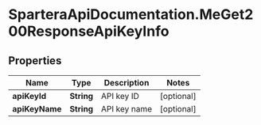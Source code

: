 # SparteraApiDocumentation.MeGet200ResponseApiKeyInfo

## Properties

Name | Type | Description | Notes
------------ | ------------- | ------------- | -------------
**apiKeyId** | **String** | API key ID | [optional] 
**apiKeyName** | **String** | API key name | [optional] 


